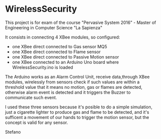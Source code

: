 # WirelessSecurity

This project is for exam of the course "Pervasive System 2016" - Master of Engineering in Computer Science "La Sapienza"

It consists in connecting 4 XBee modules, so configured:
- one XBee direct connected to Gas sensor MQ5
- one XBee direct connected to Flame sensor 
- one XBee direct connected to Passive Motion sensor
- one XBee connected to an Arduino Uno board where WirelessSecurity.ino is loaded

The Arduino works as an Alarm Control Unit, receive data,through XBee modules, wirelessly from sensors
  check if such values are within a threshold value that it means no motion, gas or flames are detected,
  otherwise alarm event is detected and it triggers the Buzzer to communicate such event.
  
I used these three sensors because it's posible to do a simple simulation, 
just a cigarette lighter to produce gas and flame to be detected, and it's sufficent a movement of our hands 
to trigger the motion sensor, but the concept is valid for any sensor.

Stefano
